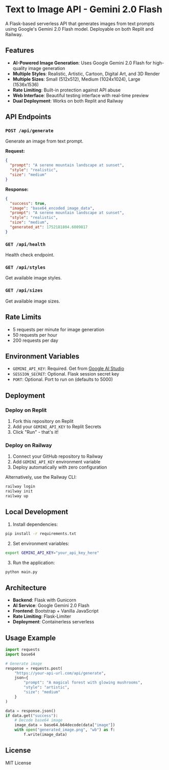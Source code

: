 # Text to Image API - Gemini 2.0 Flash

A Flask-based serverless API that generates images from text prompts using Google's Gemini 2.0 Flash model. Deployable on both Replit and Railway.

## Features

- **AI-Powered Image Generation**: Uses Google Gemini 2.0 Flash for high-quality image generation
- **Multiple Styles**: Realistic, Artistic, Cartoon, Digital Art, and 3D Render
- **Multiple Sizes**: Small (512x512), Medium (1024x1024), Large (1536x1536)
- **Rate Limiting**: Built-in protection against API abuse
- **Web Interface**: Beautiful testing interface with real-time preview
- **Dual Deployment**: Works on both Replit and Railway

## API Endpoints

### `POST /api/generate`
Generate an image from text prompt.

**Request:**
```json
{
  "prompt": "A serene mountain landscape at sunset",
  "style": "realistic",
  "size": "medium"
}
```

**Response:**
```json
{
  "success": true,
  "image": "base64_encoded_image_data",
  "prompt": "A serene mountain landscape at sunset",
  "style": "realistic",
  "size": "medium",
  "generated_at": 1752181804.6009817
}
```

### `GET /api/health`
Health check endpoint.

### `GET /api/styles`
Get available image styles.

### `GET /api/sizes`
Get available image sizes.

## Rate Limits

- 5 requests per minute for image generation
- 50 requests per hour
- 200 requests per day

## Environment Variables

- `GEMINI_API_KEY`: Required. Get from [Google AI Studio](https://aistudio.google.com)
- `SESSION_SECRET`: Optional. Flask session secret key
- `PORT`: Optional. Port to run on (defaults to 5000)

## Deployment

### Deploy on Replit

1. Fork this repository on Replit
2. Add your `GEMINI_API_KEY` to Replit Secrets
3. Click "Run" - that's it!

### Deploy on Railway

1. Connect your GitHub repository to Railway
2. Add `GEMINI_API_KEY` environment variable
3. Deploy automatically with zero configuration

Alternatively, use the Railway CLI:
```bash
railway login
railway init
railway up
```

## Local Development

1. Install dependencies:
```bash
pip install -r requirements.txt
```

2. Set environment variables:
```bash
export GEMINI_API_KEY="your_api_key_here"
```

3. Run the application:
```bash
python main.py
```

## Architecture

- **Backend**: Flask with Gunicorn
- **AI Service**: Google Gemini 2.0 Flash
- **Frontend**: Bootstrap + Vanilla JavaScript
- **Rate Limiting**: Flask-Limiter
- **Deployment**: Containerless serverless

## Usage Example

```python
import requests
import base64

# Generate image
response = requests.post(
    "https://your-api-url.com/api/generate",
    json={
        "prompt": "A magical forest with glowing mushrooms",
        "style": "artistic",
        "size": "medium"
    }
)

data = response.json()
if data.get("success"):
    # Decode base64 image
    image_data = base64.b64decode(data["image"])
    with open("generated_image.png", "wb") as f:
        f.write(image_data)
```

## License

MIT License